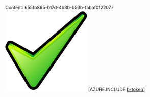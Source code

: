 Content: 655fb895-b17d-4b3b-b53b-fabaf0f22077![image](7b189ae6-1dea-4427-b7e1-6e76d4218cda.png)
[AZURE.INCLUDE [b-token](7b7a4284-e35f-42ab-8095-5ded4167f9c7.md)]

